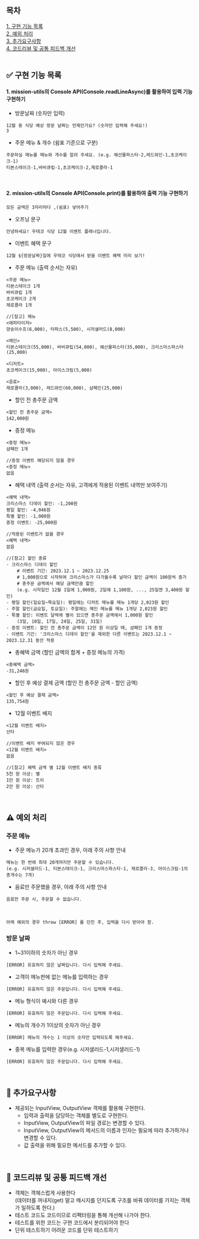## 목차

[1. 구현 기능 목록](#-구현-기능-목록)  
[2. 예외 처리](#%EF%B8%8F-예외-처리)  
[3. 추가요구사항](#-추가요구사항)  
[4. 코드리뷰 및 공통 피드백 개선](#-코드리뷰-및-공통-피드백-개선)  
<br>

## ✅ 구현 기능 목록

#### 1. mission-utils의 Console API(Console.readLineAsync)를 활용하여 입력 기능 구현하기

- 방문날짜 (숫자만 입력)

```
12월 중 식당 예상 방문 날짜는 언제인가요? (숫자만 입력해 주세요!)
3
```

- 주문 메뉴 & 개수 (쉼표 기준으로 구분)

```
주문하실 메뉴를 메뉴와 개수를 알려 주세요. (e.g. 해산물파스타-2,레드와인-1,초코케이크-1)
티본스테이크-1,바비큐립-1,초코케이크-2,제로콜라-1
```

<br>

#### 2. mission-utils의 Console API(Console.print)를 활용하여 출력 기능 구현하기

`모든 금액은 3자리마다 ,(쉼표) 넣어주기`

- 오프닝 문구

```
안녕하세요! 우테코 식당 12월 이벤트 플래너입니다.
```

- 이벤트 혜택 문구

```
12월 ${방문날짜}일에 우테코 식당에서 받을 이벤트 혜택 미리 보기!
```

- 주문 메뉴 (출력 순서는 자유)

```
<주문 메뉴>
티본스테이크 1개
바비큐립 1개
초코케이크 2개
제로콜라 1개

//[참고] 메뉴
<애피타이저>
양송이수프(6,000), 타파스(5,500), 시저샐러드(8,000)

<메인>
티본스테이크(55,000), 바비큐립(54,000), 해산물파스타(35,000), 크리스마스파스타(25,000)

<디저트>
초코케이크(15,000), 아이스크림(5,000)

<음료>
제로콜라(3,000), 레드와인(60,000), 샴페인(25,000)
```

- 할인 전 총주문 금액

```
<할인 전 총주문 금액>
142,000원
```

- 증정 메뉴

```
<증정 메뉴>
샴페인 1개

//증정 이벤트 해당되지 않을 경우
<증정 메뉴>
없음
```

- 혜택 내역 (출력 순서는 자유, 고객에게 적용된 이벤트 내역만 보여주기)

```
<혜택 내역>
크리스마스 디데이 할인: -1,200원
평일 할인: -4,046원
특별 할인: -1,000원
증정 이벤트: -25,000원

//적용된 이벤트가 없을 경우
<혜택 내역>
없음

//[참고] 할인 종류
- 크리스마스 디데이 할인
    # 이벤트 기간: 2023.12.1 ~ 2023.12.25
    # 1,000원으로 시작하여 크리스마스가 다가올수록 날마다 할인 금액이 100원씩 증가
    # 총주문 금액에서 해당 금액만큼 할인
    (e.g. 시작일인 12월 1일에 1,000원, 2일에 1,100원, ..., 25일엔 3,400원 할인)
- 평일 할인(일요일~목요일): 평일에는 디저트 메뉴를 메뉴 1개당 2,023원 할인
- 주말 할인(금요일, 토요일): 주말에는 메인 메뉴를 메뉴 1개당 2,023원 할인
- 특별 할인: 이벤트 달력에 별이 있으면 총주문 금액에서 1,000원 할인
    (3일, 10일, 17일, 24일, 25일, 31일)
- 증정 이벤트: 할인 전 총주문 금액이 12만 원 이상일 때, 샴페인 1개 증정
- 이벤트 기간: '크리스마스 디데이 할인'을 제외한 다른 이벤트는 2023.12.1 ~ 2023.12.31 동안 적용
```

- 총혜택 금액 (할인 금액의 합계 + 증정 메뉴의 가격)

```
<총혜택 금액>
-31,246원
```

- 할인 후 예상 결제 금액 (할인 전 총주문 금액 - 할인 금액)

```
<할인 후 예상 결제 금액>
135,754원
```

- 12월 이벤트 배지

```
<12월 이벤트 배지>
산타

//이벤트 배지 부여되지 않은 경우
<12월 이벤트 배지>
없음

//[참고] 혜택 금액 별 12월 이벤트 배지 종류
5천 원 이상: 별
1만 원 이상: 트리
2만 원 이상: 산타
```

<br>

## ⚠️ 예외 처리

### 주문 메뉴

- 주문 메뉴가 20개 초과인 경우, 아래 주의 사항 안내

```
메뉴는 한 번에 최대 20개까지만 주문할 수 있습니다.
(e.g. 시저샐러드-1, 티본스테이크-1, 크리스마스파스타-1, 제로콜라-3, 아이스크림-1의 총개수는 7개)
```

- 음료만 주문했을 경우, 아래 주의 사항 안내

```
음료만 주문 시, 주문할 수 없습니다.
```

<br>

`아래 예외의 경우 throw [ERROR] 를 던진 후, 입력을 다시 받아야 함.`

### 방문 날짜

- 1~31이하의 숫자가 아닌 경우

```
[ERROR] 유효하지 않은 날짜입니다. 다시 입력해 주세요.
```

- 고객이 메뉴판에 없는 메뉴를 입력하는 경우

```
[ERROR] 유효하지 않은 주문입니다. 다시 입력해 주세요.
```

- 메뉴 형식이 예시와 다른 경우

```
[ERROR] 유효하지 않은 주문입니다. 다시 입력해 주세요.
```

- 메뉴의 개수가 1이상의 숫자가 아닌 경우

```
[ERROR] 메뉴의 개수는 1 이상의 숫자만 입력되도록 해주세요.
```

- 중복 메뉴를 입력한 경우(e.g. 시저샐러드-1,시저샐러드-1)

```
[ERROR] 유효하지 않은 주문입니다. 다시 입력해 주세요.
```

<br>

## 📌 추가요구사항

- 제공되는 InputView, OutputView 객체를 활용해 구현한다.
  - 입력과 출력을 담당하는 객체를 별도로 구현한다.
  - InputView, OutputView의 파일 경로는 변경할 수 있다.
  - InputView, OutputView의 메서드의 이름과 인자는 필요에 따라 추가하거나 변경할 수 있다.
  - 값 출력을 위해 필요한 메서드를 추가할 수 있다.

<br>

## 🎯 코드리뷰 및 공통 피드백 개선

- 객체는 객체스럽게 사용한다  
  (데이터를 꺼내지(get) 말고 메시지를 던지도록 구조를 바꿔 데이터를 가지는 객체가 일하도록 한다.)
- 테스트 코드도 코드이므로 리팩터링을 통해 개선해 나가야 한다.
- 테스트를 위한 코드는 구현 코드에서 분리되어야 한다
- 단위 테스트하기 어려운 코드를 단위 테스트하기
